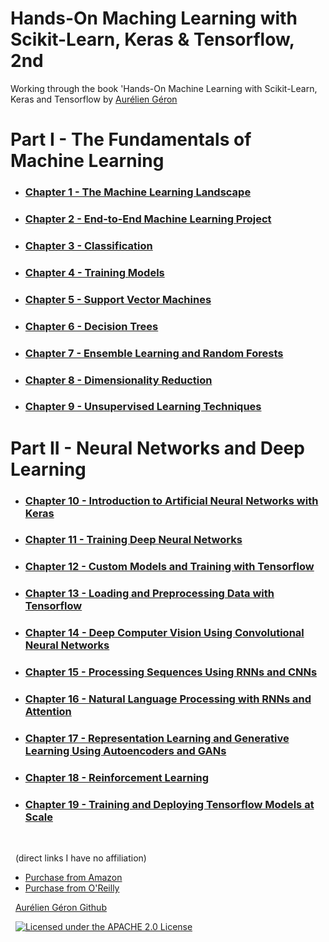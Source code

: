 # Hands-On Maching Learning with Scikit-Learn, Keras & Tensorflow, 2nd
 Working through the book 'Hands-On Machine Learning with Scikit-Learn, Keras and Tensorflow by [Aurélien Géron](https://github.com/ageron/handson-ml)
 
 # Part I - The Fundamentals of Machine Learning
 
 * ### [Chapter 1 - The Machine Learning Landscape](https://github.com/Jadams29/Hands-On-Machine-Learning-with-Scikit-Learn-Keras-Tensorflow-2nd/tree/master/Chapter%201%20-%20The%20Machine%20Learning%20Landscape)
 * ### [Chapter 2 - End-to-End Machine Learning Project](https://github.com/Jadams29/Hands-On-Machine-Learning-with-Scikit-Learn-Keras-Tensorflow-2nd/tree/master/Chapter%202%20-%20End-to-End%20Machine%20Learning%20Project)
 * ### [Chapter 3 - Classification](https://github.com/Jadams29/Hands-On-Machine-Learning-with-Scikit-Learn-Keras-Tensorflow-2nd/tree/master/Chapter%203%20-%20Classification)
 * ### [Chapter 4 - Training Models](https://github.com/Jadams29/Hands-On-Machine-Learning-with-Scikit-Learn-Keras-Tensorflow-2nd/tree/master/Chapter%204%20-%20Training%20Models)
 * ### [Chapter 5 - Support Vector Machines](https://github.com/Jadams29/Hands-On-Machine-Learning-with-Scikit-Learn-Keras-Tensorflow-2nd/tree/master/Chapter%205%20-%20Support%20Vector%20Machines)
 * ### [Chapter 6 - Decision Trees](https://github.com/Jadams29/Hands-On-Machine-Learning-with-Scikit-Learn-Keras-Tensorflow-2nd/tree/master/Chapter%206%20-%20Decision%20Trees)
 * ### [Chapter 7 - Ensemble Learning and Random Forests](https://github.com/Jadams29/Hands-On-Machine-Learning-with-Scikit-Learn-Keras-Tensorflow-2nd/tree/master/Chapter%207%20-%20Ensemble%20Learning%20and%20Random%20Forests)
 * ### [Chapter 8 - Dimensionality Reduction](https://github.com/Jadams29/Hands-On-Machine-Learning-with-Scikit-Learn-Keras-Tensorflow-2nd/tree/master/Chapter%208%20-%20Dimensionality%20Reduction)
 * ### [Chapter 9 - Unsupervised Learning Techniques](https://github.com/Jadams29/Hands-On-Machine-Learning-with-Scikit-Learn-Keras-Tensorflow-2nd/tree/master/Chapter%209%20-%20Unsupervised%20Learning%20Techniques)
 
 # Part II - Neural Networks and Deep Learning
 
 * ### [Chapter 10 - Introduction to Artificial Neural Networks with Keras](https://github.com/Jadams29/Hands-On-Machine-Learning-with-Scikit-Learn-Keras-Tensorflow-2nd/tree/master/Chapter%2010%20-%20Introduction%20to%20Artificial%20Neural%20Networks%20with%20Keras)
 * ### [Chapter 11 - Training Deep Neural Networks](https://github.com/Jadams29/Hands-On-Machine-Learning-with-Scikit-Learn-Keras-Tensorflow-2nd/tree/master/Chapter%2011%20-%20Training%20Deep%20Neural%20Networks)
 * ### [Chapter 12 - Custom Models and Training with Tensorflow](https://github.com/Jadams29/Hands-On-Machine-Learning-with-Scikit-Learn-Keras-Tensorflow-2nd/tree/master/Chapter%2012%20-%20Custom%20Models%20and%20Training%20with%20Tensorflow)
 * ### [Chapter 13 - Loading and Preprocessing Data with Tensorflow](https://github.com/Jadams29/Hands-On-Machine-Learning-with-Scikit-Learn-Keras-Tensorflow-2nd/tree/master/Chapter%2013%20-%20Loading%20and%20Preprocessing%20Data%20with%20Tensorflow)
 * ### [Chapter 14 - Deep Computer Vision Using Convolutional Neural Networks](https://github.com/Jadams29/Hands-On-Machine-Learning-with-Scikit-Learn-Keras-Tensorflow-2nd/tree/master/Chapter%2014%20-%20Deep%20Computer%20Vision%20Using%20Convolutional%20Neural%20Networks)
 * ### [Chapter 15 - Processing Sequences Using RNNs and CNNs](https://github.com/Jadams29/Hands-On-Machine-Learning-with-Scikit-Learn-Keras-Tensorflow-2nd/tree/master/Chapter%2015%20-%20Processing%20Sequences%20Using%20RNNs%20and%20CNNs)
 * ### [Chapter 16 - Natural Language Processing with RNNs and Attention](https://github.com/Jadams29/Hands-On-Machine-Learning-with-Scikit-Learn-Keras-Tensorflow-2nd/tree/master/Chapter%2016%20-%20Natural%20Language%20Processing%20with%20RNNs%20and%20Attention)
 * ### [Chapter 17 - Representation Learning and Generative Learning Using Autoencoders and GANs](https://github.com/Jadams29/Hands-On-Machine-Learning-with-Scikit-Learn-Keras-Tensorflow-2nd/tree/master/Chapter%2017%20-%20Representation%20Learning%20and%20Generative%20Learning%20Using%20Autoencoders%20and%20GANs)
 * ### [Chapter 18 - Reinforcement Learning](https://github.com/Jadams29/Hands-On-Machine-Learning-with-Scikit-Learn-Keras-Tensorflow-2nd/tree/master/Chapter%2018%20-%20Reinforcement%20Learning)
 * ### [Chapter 19 - Training and Deploying Tensorflow Models at Scale](https://github.com/Jadams29/Hands-On-Machine-Learning-with-Scikit-Learn-Keras-Tensorflow-2nd/tree/master/Chapter%2019%20-%20Training%20and%20Deploying%20Tensorflow%20Models%20at%20Scale)
&nbsp;


&nbsp;
 (direct links I have no affiliation)
- [Purchase from Amazon](https://www.amazon.com/Hands-Machine-Learning-Scikit-Learn-TensorFlow/dp/1492032646)
- [Purchase from O'Reilly](https://www.oreilly.com/library/view/hands-on-machine-learning/9781492032632/)
&nbsp;



&nbsp;
[Aurélien Géron Github](https://github.com/ageron/handson-ml)
&nbsp; 



&nbsp;
[![Licensed under the APACHE 2.0 License](https://img.shields.io/github/license/ageron/handson-ml)](https://img.shields.io/github/license/ageron/handson-ml)
&nbsp; 

